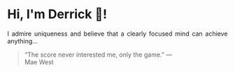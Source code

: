 # Hi, I'm Derrick 👋!
<p align="justify">I admire uniqueness and believe that a clearly focused mind can achieve anything...</p> 
<!-- #quote-start -->
<blockquote>&ldquo;The score never interested me, only the game.&rdquo; &mdash; <footer>Mae West</footer></blockquote>
<!-- #quote-end -->
